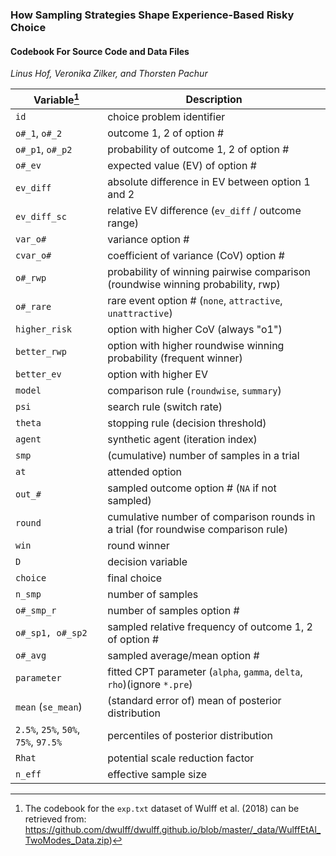 ### How Sampling Strategies Shape Experience-Based Risky Choice

#### Codebook For Source Code and Data Files

*Linus Hof, Veronika Zilker, and Thorsten Pachur*

| Variable[^codebook-1] | Description |
|------------------------------------|------------------------------------|
| `id` | choice problem identifier |
| `o#_1`, `o#_2` | outcome 1, 2 of option \# |
| `o#_p1`, `o#_p2` | probability of outcome 1, 2 of option \# |
| `o#_ev` | expected value (EV) of option \# |
| `ev_diff` | absolute difference in EV between option 1 and 2 |
| `ev_diff_sc` | relative EV difference (`ev_diff` / outcome range) |
| `var_o#` | variance option \# |
| `cvar_o#` | coefficient of variance (CoV) option \# |
| `o#_rwp` | probability of winning pairwise comparison (roundwise winning probability, rwp) |
| `o#_rare` | rare event option \# (`none`, `attractive`, `unattractive`) |
| `higher_risk` | option with higher CoV (always "o1") |
| `better_rwp` | option with higher roundwise winning probability (frequent winner) |
| `better_ev` | option with higher EV |
| `model` | comparison rule (`roundwise`, `summary`) |
| `psi` | search rule (switch rate) |
| `theta` | stopping rule (decision threshold) |
| `agent` | synthetic agent (iteration index) |
| `smp` | (cumulative) number of samples in a trial |
| `at` | attended option |
| `out_#` | sampled outcome option \# (`NA` if not sampled) |
| `round` | cumulative number of comparison rounds in a trial (for roundwise comparison rule) |
| `win` | round winner |
| `D` | decision variable |
| `choice` | final choice |
| `n_smp` | number of samples |
| `o#_smp_r` | number of samples option \# |
| `o#_sp1, o#_sp2` | sampled relative frequency of outcome 1, 2 of option \# |
| `o#_avg` | sampled average/mean option \# |
| `parameter` | fitted CPT parameter (`alpha`, `gamma`, `delta`, `rho`)(ignore `*.pre`) |
| `mean` (`se_mean`) | (standard error of) mean of posterior distribution |
| `2.5%`, `25%`, `50%`, `75%`, `97.5%` | percentiles of posterior distribution |
| `Rhat` | potential scale reduction factor |
| `n_eff` | effective sample size |

[^codebook-1]: The codebook for the `exp.txt` dataset of Wulff et al. (2018) can be retrieved from: <https://github.com/dwulff/dwulff.github.io/blob/master/_data/WulffEtAl_TwoModes_Data.zip>)
